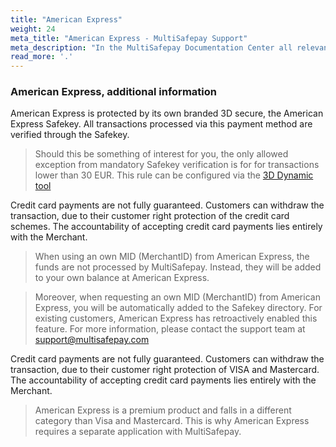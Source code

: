 ```yaml
---
title: "American Express"
weight: 24
meta_title: "American Express - MultiSafepay Support"
meta_description: "In the MultiSafepay Documentation Center all relevant information regarding our Plugins and API. As well as Support pages for Payment Method, Tools and General Questions. You can also find the contact details of our Support Team and Integration Team."
read_more: '.'
---
```

### American Express, additional information 
American Express is protected by its own branded 3D secure, the American Express Safekey. All transactions processed via this payment method are verified through the Safekey. 

> Should this be something of interest for you, the only allowed exception from mandatory Safekey verification is for for transactions lower than 30 EUR. This rule can be configured via the [3D Dynamic tool](/tools/server2server/3d-dynamics/)


Credit card payments are not fully guaranteed. Customers can withdraw the transaction, due to their customer right protection of the credit card schemes. The accountability​ of accepting credit card payments lies entirely with the Merchant.

> When using an own MID (MerchantID) from American Express, the funds are not processed by MultiSafepay. Instead, they will be added to your own balance at American Express.

> Moreover, when requesting an own MID (MerchantID) from American Express, you will be automatically added to the Safekey directory. For existing customers, American Express has retroactively enabled this feature. For more information, please contact the support team at <support@multisafepay.com> 

Credit card payments are not fully guaranteed. Customers can withdraw the transaction, due to their customer right protection of VISA and Mastercard. The accountability​ of accepting credit card payments lies entirely with the Merchant. 

> American Express is a premium product and falls in a different category than Visa and Mastercard. This is why American Express requires a separate application with MultiSafepay.